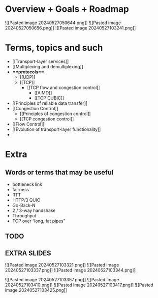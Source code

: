 # Overview + Goals + Roadmap
![[Pasted image 20240527050644.png]]
![[Pasted image 20240527050656.png]]
![[Pasted image 20240527103241.png]]

# Terms, topics and such
- [[Transport-layer services]]
- [[Multiplexing and demultiplexing]]
- **==protocols==**
	- [[UDP]]
	- [[TCP]]
		- [[TCP flow and congestion control]]
			- [[AIMD]]
			- [[TCP CUBIC]]
- [[Principles of reliable data transfer]]
- [[Congestion Control]]
	- [[Principles of congestion control]]
	- [[TCP congestion control]]
- [[Flow Control]]
- [[Evolution of transport-layer functionality]]
- 


# Extra

## Words or terms that may be useful
- bottleneck link
- fairness
- RTT
- HTTP/3 QUIC
- Go-Back-N
- 2 / 3-way handshake
- Throughput
- TCP over “long, fat pipes”

## TODO

## EXTRA SLIDES
![[Pasted image 20240527103321.png]]
![[Pasted image 20240527103337.png]]
![[Pasted image 20240527103344.png]]

![[Pasted image 20240527103357.png]]
![[Pasted image 20240527103410.png]]
![[Pasted image 20240527103417.png]]
![[Pasted image 20240527103425.png]]
